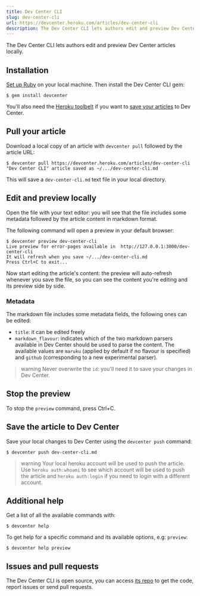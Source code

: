 ```yaml
---
title: Dev Center CLI
slug: dev-center-cli
url: https://devcenter.heroku.com/articles/dev-center-cli
description: The Dev Center CLI lets authors edit and preview Dev Center articles locally.
---
```


The Dev Center CLI lets authors edit and preview Dev Center articles locally.

## Installation

[Set up Ruby](http://www.ruby-lang.org/en/downloads/) on your local machine. Then install the Dev Center CLI gem:

```term
$ gem install devcenter
```

You'll also need the [Heroku toolbelt](https://toolbelt.heroku.com) if you want to [save your articles](#save-the-article-to-dev-center) to Dev Center.

## Pull your article

Download a local copy of an article with `devcenter pull` followed by the article URL:

```term
$ devcenter pull https://devcenter.heroku.com/articles/dev-center-cli
"Dev Center CLI" article saved as ~/.../dev-center-cli.md
```

This will save a `dev-center-cli.md` text file in your local directory.

## Edit and preview locally

Open the file with your text editor: you will see that the file includes some metadata followed by the article content in markdown format.

The following command will open a preview in your default browser:

```term
$ devcenter preview dev-center-cli
Live preview for error-pages available in  http://127.0.0.1:3000/dev-center-cli
It will refresh when you save ~/.../dev-center-cli.md
Press Ctrl+C to exit...
```

Now start editing the article's content: the preview will auto-refresh whenever you save the file, so you can see the content you're editing and its preview side by side.

### Metadata

The markdown file includes some metadata fields, the following ones can be edited:

- `title`: it can be edited freely
- `markdown_flavour`: indicates which of the two markdown parsers available in Dev Center should be used to parse the content. The available values are `maruku` (applied by default if no flavour is specified) and `github` (corresponding to a new experimental parser).

> warning
> Never overwrite the `id`: you'll need it to save your changes in Dev Center.

## Stop the preview

To stop the `preview` command, press Ctrl+C.

## Save the article to Dev Center

Save your local changes to Dev Center using the `devcenter push` command:

```term
$ devcenter push dev-center-cli.md
```

> warning
> Your local heroku account will be used to push the article. Use `heroku auth:whoami` to see which account will be used to push the article and `heroku auth:login` if you need to login with a different account.

## Additional help

Get a list of all the available commands with:

```term
$ devcenter help
```

To get help for a specific command and its available options, e.g: `preview`:

```term
$ devcenter help preview
```

## Issues and pull requests

The Dev Center CLI is open source, you can access [its repo](https://github.com/heroku/devcenter-cli) to get the code, report issues or send pull requests. 
 